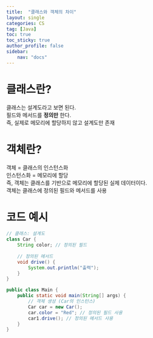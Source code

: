 ```yaml
---
title:  "클래스와 객체의 차이"
layout: single
categories: CS
tag: [Java]
toc: true
toc_sticky: true
author_profile: false
sidebar:
    nav: "docs"
---
```


# 클래스란?
클래스는 설계도라고 보면 된다.  
필드와 메서드를 **정의만** 한다.  
즉, 실제로 메모리에 할당하지 않고 설계도만 존재  

# 객체란?
객체 = 클래스의 인스턴스화  
인스턴스화 = 메모리에 할당  
즉, 객체는 클래스를 기반으로 메모리에 할당된 실제 데이터이다.  
객체는 클래스에 정의된 필드와 메서드를 사용

# 코드 예시
```java
// 클래스: 설계도
class Car {
    String color; // 정의된 필드
   
    // 정의된 메서드
    void drive() {
        System.out.println("출력");
    }
}

public class Main {
    public static void main(String[] args) {
        // 객체 생성 (Car의 인스턴스)
        Car car = new Car();
        car.color = "Red"; // 정의된 필드 사용
        car1.drive(); // 정의된 메서드 사용
    }
}
```

